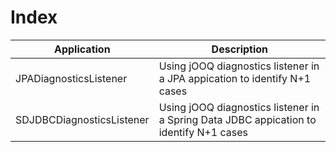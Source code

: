 # Index

| Application               | Description
| --------------------------|----------------------------------------------------------------------------------------|
| JPADiagnosticsListener    | Using jOOQ diagnostics listener in a JPA appication to identify N+1 cases              |
| SDJDBCDiagnosticsListener | Using jOOQ diagnostics listener in a Spring Data JDBC appication to identify N+1 cases |